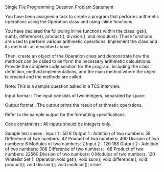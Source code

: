 Single File Programming Question
Problem Statement



You have been assigned a task to create a program that performs arithmetic operations using the Operation class and using inline functions.



You have declared the following inline functions within the class: get(), sum(), difference(), product(), division(), and modulus(). These functions are used to perform various arithmetic operations. Implement the class and its methods as described above.



Then, create an object of the Operation class and demonstrate how the methods can be called to perform the necessary arithmetic calculations. Provide the complete code solution for the program, including the class definition, method implementations, and the main method where the object is created and the methods are called.



Note: This is a sample question asked in a TCS interview.

Input format :
The input consists of two integers, separated by space.

Output format :
The output prints the result of arithmetic operations.



Refer to the sample output for the formatting specifications.

Code constraints :
All inputs should be integers only.

Sample test cases :
Input 1 :
50 8
Output 1 :
Addition of two numbers: 58
Difference of two numbers: 42
Product of two numbers: 400
Division of two numbers: 6
Modulus of two numbers: 2
Input 2 :
120 188
Output 2 :
Addition of two numbers: 308
Difference of two numbers: -68
Product of two numbers: 22560
Division of two numbers: 0
Modulus of two numbers: 120
Whitelist
Set 1:
Operation
void get();
void sum();
void difference();
void product();
void division();
void modulus();
inline